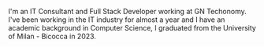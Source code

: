 I'm an IT Consultant and Full Stack Developer working at GN Techonomy.
I've been working in the IT industry for almost a year and I have an academic background in Computer Science,
I graduated from the University of Milan - Bicocca in 2023.

